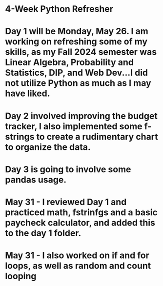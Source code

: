 # 4-Week Python Refresher

# Day 1 will be Monday, May 26. I am working on refreshing some of my skills, as my Fall 2024 semester was Linear Algebra, Probability and Statistics, DIP, and Web Dev...I did not utilize Python as much as I may have liked. 

# Day 2 involved improving the budget tracker, I also implemented some f-strings to create a rudimentary chart to organize the data. 

# Day 3 is going to involve some pandas usage.

# May 31 - I reviewed Day 1 and practiced math, fstrinfgs and a basic paycheck calculator, and added this to the day 1 folder.

# May 31 - I also worked on if and for loops, as well as random and count looping